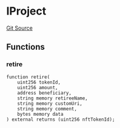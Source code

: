 # IProject
[Git Source](https://github.com/KlimaDAO/klimadao-solidity/blob/0daf6561853dcea28093c3f0ddf1098de21c5de2/src/infinity/interfaces/IInternationalCarbonRegistry.sol)


## Functions
### retire


```solidity
function retire(
    uint256 tokenId,
    uint256 amount,
    address beneficiary,
    string memory retireeName,
    string memory customUri,
    string memory comment,
    bytes memory data
) external returns (uint256 nftTokenId);
```

